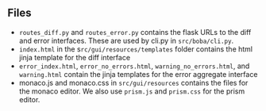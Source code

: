 ## Files
* `routes_diff.py` and `routes_error.py` contains the flask URLs to the diff and error interfaces. These are used by cli.py in `src/boba/cli.py`.
* `index.html` in the s`rc/gui/resources/templates` folder contains the html jinja template for the diff interface
* `error_index.html`, `error_no_errors.html`, `warning_no_errors.html`, and `warning.html` contain the jinja templates for the error aggregate interface
* monaco.js and monaco.css  in `src/gui/resources` contains the files for the monaco editor. We also use `prism.js` and `prism.css` for the prism editor. 
